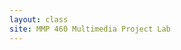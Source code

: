 ```yaml
---
layout: class
site: MMP 460 Multimedia Project Lab
---
```



<!-- {% for post in site.categories.class-notes %}
 <h3>{{ post.title }}</h3>
 <div>{{ post.content }}</div>
{% endfor %}
-->

